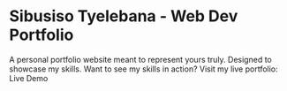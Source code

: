 # Sibusiso Tyelebana - Web Dev Portfolio

A personal portfolio website meant to represent yours truly. Designed to showcase my skills.
Want to see my skills in action? Visit my live portfolio: Live Demo
